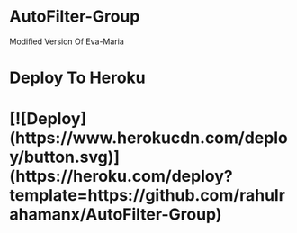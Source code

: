 # AutoFilter-Group
Modified Version Of Eva-Maria

<h1> Deploy To Heroku <h1>
[![Deploy](https://www.herokucdn.com/deploy/button.svg)](https://heroku.com/deploy?template=https://github.com/rahulrahamanx/AutoFilter-Group)
